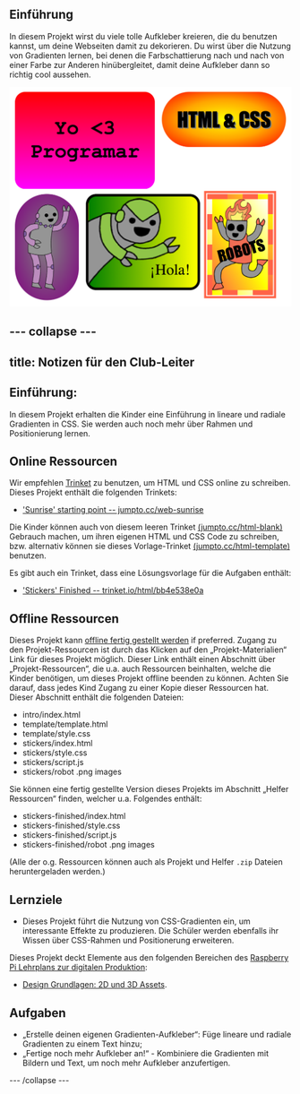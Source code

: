 ## Einführung

In diesem Projekt wirst du viele tolle Aufkleber kreieren, die du benutzen kannst, um deine Webseiten damit zu dekorieren. Du wirst über die Nutzung von Gradienten lernen, bei denen die Farbschattierung nach und nach von einer Farbe zur Anderen hinübergleitet, damit deine Aufkleber dann so richtig cool aussehen. 

![screenshot](images/stickers-finished.png)

--- collapse ---
---
title: Notizen für den Club-Leiter
---

## Einführung:
In diesem Projekt erhalten die Kinder eine Einführung in lineare und radiale Gradienten in CSS. Sie werden auch noch mehr über Rahmen und Positionierung lernen. 

## Online Ressourcen

Wir empfehlen [Trinket](https://trinket.io/) zu benutzen, um HTML und CSS online zu schreiben. Dieses Projekt enthält die folgenden Trinkets:

+ ['Sunrise' starting point  -- jumpto.cc/web-sunrise](http://jumpto.cc/web-sunrise)

Die Kinder können auch von diesem leeren Trinket [(jumpto.cc/html-blank)](http://jumpto.cc/html-blank) Gebrauch machen, um ihren eigenen HTML und CSS Code zu schreiben, bzw. alternativ können sie dieses Vorlage-Trinket [(jumpto.cc/html-template)](http://jumpto.cc/html-template) benutzen.

Es gibt auch ein Trinket, dass eine Lösungsvorlage für die Aufgaben enthält:

+ ['Stickers' Finished -- trinket.io/html/bb4e538e0a](https://trinket.io/html/bb4e538e0a)

## Offline Ressourcen
Dieses Projekt kann [offline fertig gestellt werden](https://www.codeclubprojects.org/en-GB/resources/webdev-working-offline/) if preferred. Zugang zu den Projekt-Ressourcen ist durch das Klicken auf den „Projekt-Materialien“ Link für dieses Projekt möglich. Dieser Link enthält einen Abschnitt über „Projekt-Ressourcen“, die u.a. auch Ressourcen beinhalten, welche die Kinder benötigen, um dieses Projekt offline beenden zu können. Achten Sie darauf, dass jedes Kind Zugang zu einer Kopie dieser Ressourcen hat. Dieser Abschnitt enthält die folgenden Dateien:

+ intro/index.html
+ template/template.html
+ template/style.css
+ stickers/index.html
+ stickers/style.css
+ stickers/script.js
+ stickers/robot .png images

Sie können eine fertig gestellte Version dieses Projekts im Abschnitt „Helfer Ressourcen“ finden, welcher u.a. Folgendes enthält:

+ stickers-finished/index.html
+ stickers-finished/style.css
+ stickers-finished/script.js
+ stickers-finished/robot .png images


(Alle der o.g. Ressourcen können auch als Projekt und Helfer `.zip` Dateien heruntergeladen werden.)

## Lernziele
+ Dieses Projekt führt die Nutzung von CSS-Gradienten ein, um interessante Effekte zu produzieren. Die Schüler werden ebenfalls ihr Wissen über CSS-Rahmen und Positionerung erweiteren. 

Dieses Projekt deckt Elemente aus den folgenden Bereichen des [Raspberry Pi Lehrplans zur digitalen Produktion](http://rpf.io/curriculum):

+ [Design Grundlagen: 2D und 3D Assets](https://www.raspberrypi.org/curriculum/design/creator).

## Aufgaben
+ „Erstelle deinen eigenen Gradienten-Aufkleber“: Füge lineare und radiale Gradienten zu einem Text hinzu;
+ „Fertige noch mehr Aufkleber an!“ - Kombiniere die Gradienten mit Bildern und Text, um noch mehr Aufkleber anzufertigen.


--- /collapse ---